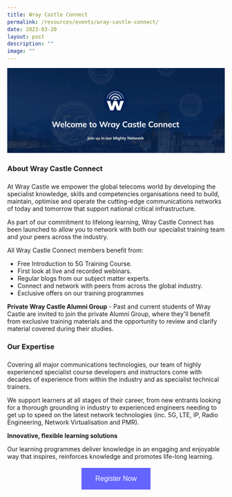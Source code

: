 ```yaml
---
title: Wray Castle Connect
permalink: /resources/events/wray-castle-connect/
date: 2023-03-20
layout: post
description: ""
image: ""
---
```

![Wray Castle Connect](/images/events/Wray%20Castle%20Connect%20Picture.jpg)

### About Wray Castle Connect
### 
At Wray Castle we empower the global telecoms world by developing the specialist knowledge, skills and competencies organisations need to build, maintain, optimise and operate the cutting-edge communications networks of today and tomorrow that support national critical infrastructure.

As part of our commitment to lifelong learning, Wray Castle Connect has been launched to allow you to network with both our specialist training team and your peers across the industry. 

All Wray Castle Connect members benefit from:

* Free Introduction to 5G Training Course.
* First look at live and recorded webinars.
* Regular blogs from our subject matter experts.
* Connect and network with peers from across the global industry.
* Exclusive offers on our training programmes

**Private Wray Castle Alumni Group** - Past and current students of Wray Castle are invited to join the private Alumni Group, where they'll benefit from exclusive training materials and the opportunity to review and clarify material covered during their studies.

### Our Expertise
### 
Covering all major communications technologies, our team of highly experienced specialist course developers and instructors come with decades of experience from within the industry and as specialist technical trainers.

We support learners at all stages of their career, from new entrants looking for a thorough grounding in industry to experienced engineers needing to get up to speed on the latest network technologies (inc. 5G, LTE, IP, Radio Engineering, Network Virtualisation and PMR).

**Innovative, flexible learning solutions**

Our learning programmes deliver knowledge in an engaging and enjoyable way that inspires, reinforces knowledge and promotes life-long learning.

<style>
#register {
  background-color: #0000ff;
  border: none;
  color: white;
  padding: 16px 32px;
  text-align: center;
  font-size: 16px;
  margin: 4px 2px;
  opacity: 0.6;
  transition: 0.3s;
  display: inline-block;
  text-decoration: none;
  cursor: pointer;
}
</style>

<center><a href="https://wray-castle-alumni.mn.co/ " target="_blank"><button id="register" class="btn">Register Now</button></a></center>